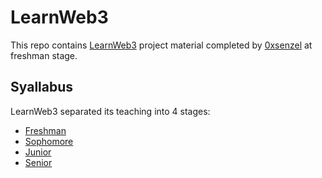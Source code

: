# LearnWeb3 
This repo contains [LearnWeb3](https://learnweb3.io/) project material completed by [0xsenzel](https://github.com/0xSenzel/) at freshman stage.

## Syallabus
LearnWeb3 separated its teaching into 4 stages:
- [Freshman](https://learnweb3.io/courses/9a3fafe4-b5eb-4329-bdef-97b2aa6aacc1)
- [Sophomore](https://learnweb3.io/courses/c1d7081b-63a9-4c6e-b35c-9fcbbad418b2)
- [Junior](https://learnweb3.io/courses/6394ea7c-0ad6-4a4a-879f-7f9756bc5976)
- [Senior](https://learnweb3.io/courses/c446d19f-a25d-42c6-b3e4-4311c5040587)

